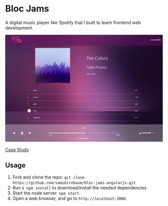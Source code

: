 # Bloc Jams

A digital music player like Spotify that I built to learn frontend web development.

![Snapshot](app/assets/images/snapshot.png)

[Case Study](https://samibirnbaum.com/portfolio/blocjams.html)

## Usage

1. Fork and clone the repo: `git clone https://github.com/samibirnbaum/bloc-jams-angularjs.git`
2. Run `$ npm install` to download/install the needed dependencies
3. Start the node server: `npm start`.
4. Open a web browser, and go to `http://localhost:3000`.

